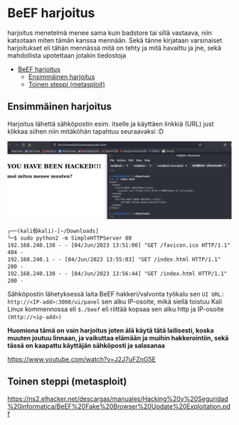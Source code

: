 # BeEF harjoitus

harjoitus menetelmä menee sama kuin badstore tai sillä vastaava, niin katsotaan miten tämän kanssa mennään. Sekä tänne kirjataan varsinaiset harjoitukset eli tähän mennässä mitä on tehty ja mitä havaittu ja jne, sekä mahdollista upotettaan jotakin tiedostoja 

- [BeEF harjoitus](#beef-harjoitus)
    * [Ensimmäinen harjoitus](#ensimmäinen-harjoitus)
    * [Toinen steppi (metasploit)](#toinen-steppi-metasploit)

## Ensimmäinen harjoitus

Harjoitus lähettä sähköpostin esim. itselle ja käyttäen linkkiä (URL) just klikkaa siihen niin mitäköhän tapahtuu seuraavaksi :D

![Alt text](../beef-harj/beef-6.PNG)

```
┌──(kali㉿kali)-[~/Downloads]
└─$ sudo python2 -m SimpleHTTPServer 80  
192.168.240.130 - - [04/Jun/2023 13:51:00] "GET /favicon.ico HTTP/1.1" 404 -
192.168.240.1 - - [04/Jun/2023 13:55:03] "GET /index.html HTTP/1.1" 200 -
192.168.240.130 - - [04/Jun/2023 13:56:44] "GET /index.html HTTP/1.1" 200 -
```

Sähköpostin lähetyksessä laita BeEF hakkeri/valvonta työkalu sen `UI URL:   http://<IP-add>:3000/ui/panel` sen alku IP-osoite, mikä siellä toistuu Kali Linux kommennossa eli `$./beef` eli riittää kopsaa sen alku http ja IP-osoite `(Http://<ip-add>)`


<b>Huomiona tämä on vain harjoitus joten älä käytä tätä lailisesti, koska muuten joutuu linnaan, ja vaikuttaa elämään ja muihin hakkerointiin, sekä tässä on kaapattu käyttäjän sähköposti ja salasanaa</b>

https://www.youtube.com/watch?v=J2J7uFZnG5E


## Toinen steppi (metasploit)

https://ns2.elhacker.net/descargas/manuales/Hacking%20y%20Seguridad%20informatica/BeEF%20Fake%20Browser%20Update%20Exploitation.pdf






